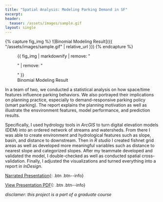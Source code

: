```yaml
---
title: "Spatial Analysis: Modeling Parking Demand in SF"
excerpt: 
header:
  teaser: /assets/images/sample.gif
layout: single
---
```

{% capture fig_img %}
![Binomial Modeling Result]({{ "/assets/images/sample.gif" | relative_url }})
{% endcapture %}

<figure>
  {{ fig_img | markdownify | remove: "<p>" | remove: "</p>" }}
  <figcaption>Binomial Modeling Result</figcaption>
</figure>

In a team of two, we conducted a statistical analysis on how space/time features influence parking behaviors. We also portrayed their implications on planning practice, especially to demand-responsive parking policy (smart parking). The report explains the planning motivation as well as illustrate the ensvironment features, model performance, and prediction results.

Specifically, I used hydrology tools in _ArcGIS_ to turn digital elevation models (DEM) into an ordered network of streams and watersheds. From there I was able to create environment and hydrological features such as slope, basin, and distance to downstream. Then in _R studio_ I created fishnet grid areas as well as developed more meaningful variables such as distance to nearest slope and categorized slopes. After my teammate developed and validated the model, I double-checked as well as conducted spatial cross-validation. Finally, I adjusted the visualizations and turned everything into a report in _InDesign_.

[Narrated Presentation](https://youtu.be/zU5NV32CpKA){: .btn .btn--info}

[View Presentation PDF](https://github.com/gillianzhaoxz/web/blob/master/assets/doc/sf_parkingdemand.pdf){: .btn .btn--info}

_disclamer: this project is a part of a graduate course_
